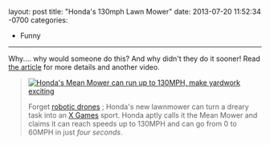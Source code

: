 layout: post
title:  "Honda's 130mph Lawn Mower"
date:   2013-07-20 11:52:34 -0700
categories:
  - Funny
---

Why.... why would someone do this? And why didn't they do it sooner! Read  [the article](http://www.engadget.com/2013/07/19/honda-mean-mower/)  for more details and another video.

 > 
 > 
 >  
 > 
 >  [![Honda's Mean Mower can run up to 130MPH, make yardwork exciting](/attachments/5e48d93de57a10e5fff5d514257b6455/image.png)](http://www.engadget.com/2013/07/19/honda-mean-mower/) 
 > 
 > Forget [robotic drones](http://www.engadget.com/2012/08/21/honda-miimo-robotic-lawn-mower/) ; Honda's new lawnmower can turn a dreary task into an [X Games](http://www.engadget.com/2009/08/17/x-games-3d-the-movie-debuts-august-21/) sport. Honda aptly calls it the Mean Mower and claims it can reach speeds up to 130MPH and can go from 0 to 60MPH in just *four seconds*.
 > 
 >  
 > 
 > 

